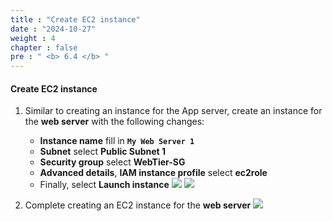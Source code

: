 ```yaml
---
title : "Create EC2 instance"
date : "2024-10-27"
weight : 4
chapter : false
pre : " <b> 6.4 </b> "
---
```


#### Create EC2 instance
1. Similar to creating an instance for the App server, create an instance for the **web server** with the following changes:
    - **Instance name** fill in **`My Web Server 1`**
    - **Subnet** select **Public Subnet 1**
    - **Security group** select **WebTier-SG**
    - **Advanced details**, **IAM instance profile** select **ec2role**
    - Finally, select **Launch instance**
![](images/6-3/01.png?width=50pc)
![](images/6-3/02.png?width=50pc)

2. Complete creating an EC2 instance for the **web server**
![](images/6-3/03.png?width=50pc)
